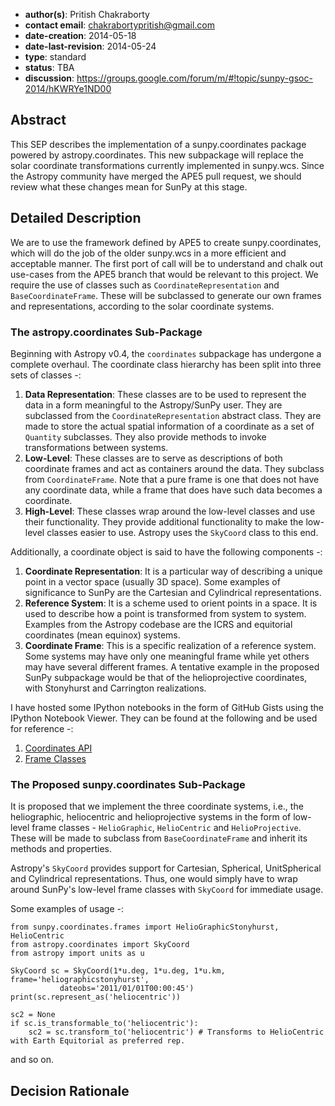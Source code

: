 * **author(s)**: Pritish Chakraborty
* **contact email**: chakrabortypritish@gmail.com
* **date-creation**: 2014-05-18
* **date-last-revision**: 2014-05-24
* **type**: standard
* **status**: TBA
* **discussion**: https://groups.google.com/forum/m/#!topic/sunpy-gsoc-2014/hKWRYe1ND00

## Abstract
This SEP describes the implementation of a sunpy.coordinates package powered by
astropy.coordinates. This new subpackage will replace the solar coordinate transformations
currently implemented in sunpy.wcs.
Since the Astropy community have merged the APE5 pull request, we should review what these
changes mean for SunPy at this stage. 

## Detailed Description
We are to use the framework defined by APE5 to create sunpy.coordinates, which will 
do the job of the older sunpy.wcs in a more efficient and acceptable manner. The
first port of call will be to understand and chalk out use-cases from the APE5 branch that
would be relevant to this project. 
We require the use of classes such as `CoordinateRepresentation` and `BaseCoordinateFrame`.
These will be subclassed to generate our own frames and representations, according to the
solar coordinate systems.

### The astropy.coordinates Sub-Package

Beginning with Astropy v0.4, the `coordinates` subpackage has undergone a complete overhaul.
The coordinate class hierarchy has been split into three sets of classes -:

1. **Data Representation**: These classes are to be used to represent the data in a form 
meaningful to the Astropy/SunPy user. They are subclassed from the `CoordinateRepresentation`
abstract class. They are made to store the actual spatial information of a coordinate as a 
set of `Quantity` subclasses. They also provide methods to invoke transformations between
systems. 
2. **Low-Level**: These classes are to serve as descriptions of both coordinate frames and
act as containers around the data. They subclass from `CoordinateFrame`. Note that a pure 
frame is one that does not have any coordinate data, while a frame that does have such data 
becomes a coordinate.
3. **High-Level**: These classes wrap around the low-level classes and use their functionality.
They provide additional functionality to make the low-level classes easier to use. Astropy uses
the `SkyCoord` class to this end.

Additionally, a coordinate object is said to have the following components -:

1. **Coordinate Representation**: It is a particular way of describing a unique point in a vector
space (usually 3D space). Some examples of significance to SunPy are the Cartesian and Cylindrical
representations.
2. **Reference System**: It is a scheme used to orient points in a space. It is used to describe
how a point is transformed from system to system. Examples from the Astropy codebase are the ICRS
and equitorial coordinates (mean equinox) systems.
3. **Coordinate Frame**: This is a specific realization of a reference system. Some systems may have
only one meaningful frame while yet others may have several different frames. A tentative example in
the proposed SunPy subpackage would be that of the helioprojective coordinates, with Stonyhurst and
Carrington realizations.


I have hosted some IPython notebooks in the form of GitHub Gists using the IPython Notebook 
Viewer. They can be found at the following and be used for reference -:

1. [Coordinates API](http://nbviewer.ipython.org/gist/VaticanCameos/4a39e60df9f479c54ff1)
2. [Frame Classes](http://nbviewer.ipython.org/gist/VaticanCameos/b1612ec8c35f0d2a266a)


### The Proposed sunpy.coordinates Sub-Package

It is proposed that we implement the three coordinate systems, i.e., the heliographic, heliocentric and helioprojective systems in the form of low-level frame classes - `HelioGraphic`, 
`HelioCentric` and `HelioProjective`. These will be made to subclass from 
`BaseCoordinateFrame` and inherit its methods and properties.

Astropy's `SkyCoord` provides support for Cartesian, Spherical, UnitSpherical and
Cylindrical representations. Thus, one would simply have to wrap around SunPy's 
low-level frame classes with `SkyCoord` for immediate usage.

Some examples of usage -:

    from sunpy.coordinates.frames import HelioGraphicStonyhurst, HelioCentric
    from astropy.coordinates import SkyCoord
    from astropy import units as u

    SkyCoord sc = SkyCoord(1*u.deg, 1*u.deg, 1*u.km, frame='heliographicstonyhurst',
			   dateobs='2011/01/01T00:00:45')
    print(sc.represent_as('heliocentric'))
    
    sc2 = None
    if sc.is_transformable_to('heliocentric'):
        sc2 = sc.transform_to('heliocentric') # Transforms to HelioCentric with Earth Equitorial as preferred rep.

and so on.


## Decision Rationale

